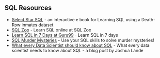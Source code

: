 ## SQL Resources

* [Select Star SQL](https://selectstarsql.com/) - an interactive e book for Learning SQL using a Death-Row inmates dataset
* [SQL Zoo](https://sqlzoo.net/) - Learn SQL online at SQL Zoo
* [Learn SQL in 7 Days at Guru99](https://www.guru99.com/sql.html) - Learn SQL in 7 days 
* [SQL Murder Mysteries](https://sql-murder-mystery.datasette.io/sql-murder-mystery) - Use your SQL skills to solve murder mysteries!
* [What every Data Scientist should know about SQL](http://joshualande.com/data-science-sql) - What every data scientist needs to know about SQL - a blog post by Joshua Lande

